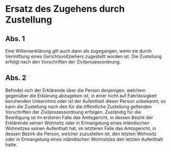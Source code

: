 # Ersatz des Zugehens durch Zustellung



## Abs. 1

 Eine Willenserklärung gilt auch dann als zugegangen, wenn sie durch Vermittlung eines Gerichtsvollziehers zugestellt worden ist. Die Zustellung erfolgt nach den Vorschriften der Zivilprozessordnung.

## Abs. 2

 Befindet sich der Erklärende über die Person desjenigen, welchem gegenüber die Erklärung abzugeben ist, in einer nicht auf Fahrlässigkeit beruhenden Unkenntnis oder ist der Aufenthalt dieser Person unbekannt, so kann die Zustellung nach den für die öffentliche Zustellung geltenden Vorschriften der Zivilprozessordnung erfolgen. Zuständig für die Bewilligung ist im ersteren Falle das Amtsgericht, in dessen Bezirk der Erklärende seinen Wohnsitz oder in Ermangelung eines inländischen Wohnsitzes seinen Aufenthalt hat, im letzteren Falle das Amtsgericht, in dessen Bezirk die Person, welcher zuzustellen ist, den letzten Wohnsitz oder in Ermangelung eines inländischen Wohnsitzes den letzten Aufenthalt hatte. 

